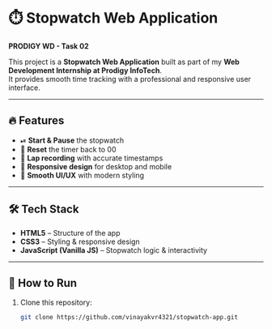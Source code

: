 # ⏱️ Stopwatch Web Application  
**PRODIGY WD - Task 02**  

This project is a **Stopwatch Web Application** built as part of my **Web Development Internship at Prodigy InfoTech**.  
It provides smooth time tracking with a professional and responsive user interface.  

---

## 🔥 Features
- ⏯ **Start & Pause** the stopwatch  
- 🔄 **Reset** the timer back to 00  
- 🏁 **Lap recording** with accurate timestamps  
- 📱 **Responsive design** for desktop and mobile  
- 🎨 **Smooth UI/UX** with modern styling  

---

## 🛠️ Tech Stack
- **HTML5** – Structure of the app  
- **CSS3** – Styling & responsive design  
- **JavaScript (Vanilla JS)** – Stopwatch logic & interactivity  

---

## 🚀 How to Run
1. Clone this repository:  
   ```bash
   git clone https://github.com/vinayakvr4321/stopwatch-app.git
